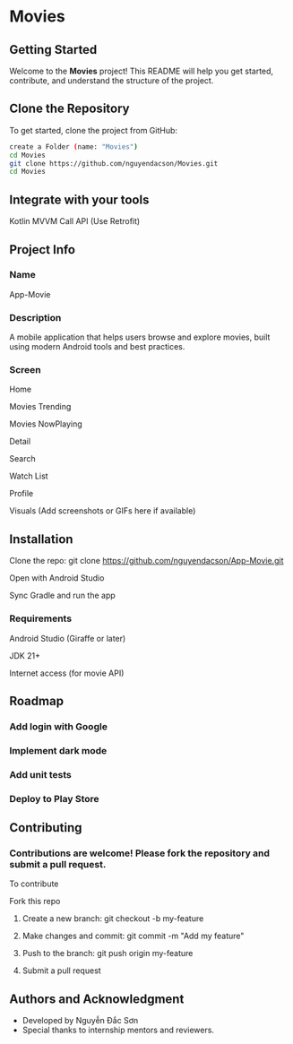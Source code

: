 # Movies

## Getting Started

Welcome to the **Movies** project! This README will help you get started, contribute, and understand the structure of the project.

## Clone the Repository

To get started, clone the project from GitHub:

```bash
create a Folder (name: "Movies")
cd Movies
git clone https://github.com/nguyendacson/Movies.git
cd Movies
```

## Integrate with your tools
Kotlin 
MVVM
Call API (Use Retrofit)

## Project Info
### Name
App-Movie

### Description
A mobile application that helps users browse and explore movies, built using modern Android tools and best practices.

### Screen
Home

Movies Trending

Movies NowPlaying

Detail

Search

Watch List

Profile

Visuals
(Add screenshots or GIFs here if available)

## Installation
Clone the repo: git clone https://github.com/nguyendacson/App-Movie.git

Open with Android Studio

Sync Gradle and run the app

### Requirements
Android Studio (Giraffe or later)

JDK 21+

Internet access (for movie API)

## Roadmap
### Add login with Google

### Implement dark mode

### Add unit tests

### Deploy to Play Store

## Contributing
### Contributions are welcome! Please fork the repository and submit a pull request.

To contribute

Fork this repo

1. Create a new branch: git checkout -b my-feature

2. Make changes and commit: git commit -m "Add my feature"

3. Push to the branch: git push origin my-feature

4. Submit a pull request

## Authors and Acknowledgment
* Developed by Nguyễn Đắc Sơn
* Special thanks to internship mentors and reviewers.